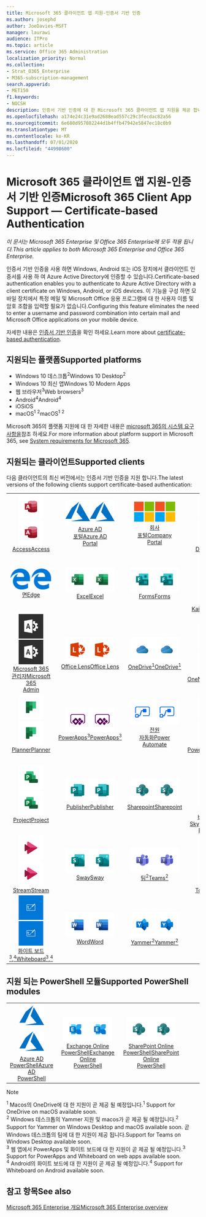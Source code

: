 ```yaml
---
title: Microsoft 365 클라이언트 앱 지원-인증서 기반 인증
ms.author: josephd
author: JoeDavies-MSFT
manager: laurawi
audience: ITPro
ms.topic: article
ms.service: Office 365 Administration
localization_priority: Normal
ms.collection:
- Strat_O365_Enterprise
- M365-subscription-management
search.appverid:
- MET150
f1.keywords:
- NOCSH
description: 인증서 기반 인증에 대 한 Microsoft 365 클라이언트 앱 지원을 제공 합니다.
ms.openlocfilehash: a174e24c31e9ad2688ead557c29c3fecdac82a56
ms.sourcegitcommit: 6e608d957082244d1b4ffb47942e5847ec18c0b9
ms.translationtype: MT
ms.contentlocale: ko-KR
ms.lasthandoff: 07/01/2020
ms.locfileid: "44998600"
---
```

# <a name="microsoft-365-client-app-support--certificate-based-authentication"></a><span data-ttu-id="48c04-103">Microsoft 365 클라이언트 앱 지원-인증서 기반 인증</span><span class="sxs-lookup"><span data-stu-id="48c04-103">Microsoft 365 Client App Support — Certificate-based Authentication</span></span>

<span data-ttu-id="48c04-104">*이 문서는 Microsoft 365 Enterprise 및 Office 365 Enterprise에 모두 적용 됩니다.*</span><span class="sxs-lookup"><span data-stu-id="48c04-104">*This article applies to both Microsoft 365 Enterprise and Office 365 Enterprise.*</span></span>

<span data-ttu-id="48c04-105">인증서 기반 인증을 사용 하면 Windows, Android 또는 iOS 장치에서 클라이언트 인증서를 사용 하 여 Azure Active Directory에 인증할 수 있습니다.</span><span class="sxs-lookup"><span data-stu-id="48c04-105">Certificate-based authentication enables you to authenticate to Azure Active Directory with a client certificate on Windows, Android, or iOS devices.</span></span> <span data-ttu-id="48c04-106">이 기능을 구성 하면 모바일 장치에서 특정 메일 및 Microsoft Office 응용 프로그램에 대 한 사용자 이름 및 암호 조합을 입력할 필요가 없습니다.</span><span class="sxs-lookup"><span data-stu-id="48c04-106">Configuring this feature eliminates the need to enter a username and password combination into certain mail and Microsoft Office applications on your mobile device.</span></span>

<span data-ttu-id="48c04-107">자세한 내용은 [인증서 기반 인증](https://docs.microsoft.com/azure/active-directory/authentication/active-directory-certificate-based-authentication-get-started)을 확인 하세요.</span><span class="sxs-lookup"><span data-stu-id="48c04-107">Learn more about [certificate-based authentication](https://docs.microsoft.com/azure/active-directory/authentication/active-directory-certificate-based-authentication-get-started).</span></span>

## <a name="supported-platforms"></a><span data-ttu-id="48c04-108">지원되는 플랫폼</span><span class="sxs-lookup"><span data-stu-id="48c04-108">Supported platforms</span></span>

 - <span data-ttu-id="48c04-109">Windows 10 데스크톱<sup>2</sup></span><span class="sxs-lookup"><span data-stu-id="48c04-109">Windows 10 Desktop<sup>2</sup></span></span>
 - <span data-ttu-id="48c04-110">Windows 10 최신 앱</span><span class="sxs-lookup"><span data-stu-id="48c04-110">Windows 10 Modern Apps</span></span>
 - <span data-ttu-id="48c04-111">웹 브라우저<sup>3</sup></span><span class="sxs-lookup"><span data-stu-id="48c04-111">Web browsers<sup>3</sup></span></span>
 - <span data-ttu-id="48c04-112">Android<sup>4</sup></span><span class="sxs-lookup"><span data-stu-id="48c04-112">Android<sup>4</sup></span></span>
 - <span data-ttu-id="48c04-113">iOS</span><span class="sxs-lookup"><span data-stu-id="48c04-113">iOS</span></span>
 - <span data-ttu-id="48c04-114">macOS<sup>1</sup> <sup>2</sup></span><span class="sxs-lookup"><span data-stu-id="48c04-114">macOS<sup>1</sup> <sup>2</sup></span></span>

<span data-ttu-id="48c04-115">Microsoft 365의 플랫폼 지원에 대 한 자세한 내용은 [microsoft 365의 시스템 요구 사항을](https://products.office.com/office-system-requirements)참조 하세요.</span><span class="sxs-lookup"><span data-stu-id="48c04-115">For more information about platform support in Microsoft 365, see [System requirements for Microsoft 365](https://products.office.com/office-system-requirements).</span></span>

## <a name="supported-clients"></a><span data-ttu-id="48c04-116">지원되는 클라이언트</span><span class="sxs-lookup"><span data-stu-id="48c04-116">Supported clients</span></span>

<span data-ttu-id="48c04-117">다음 클라이언트의 최신 버전에서는 인증서 기반 인증을 지원 합니다.</span><span class="sxs-lookup"><span data-stu-id="48c04-117">The latest versions of the following clients support certificate-based authentication:</span></span>

| | | | | | |
|:---:|:---:|:---:|:---:|:---:|:---:|
| <span data-ttu-id="48c04-118">![Access 아이콘](media/o365-access-64x64.png)</span><span class="sxs-lookup"><span data-stu-id="48c04-118">![Access icon](media/o365-access-64x64.png)</span></span> <br> [<span data-ttu-id="48c04-119">Access</span><span class="sxs-lookup"><span data-stu-id="48c04-119">Access</span></span>](https://products.office.com/access) | <span data-ttu-id="48c04-120">![Azure 아이콘](media/o365-azure-64x64.png)</span><span class="sxs-lookup"><span data-stu-id="48c04-120">![Azure icon](media/o365-azure-64x64.png)</span></span> <br> [<span data-ttu-id="48c04-121">Azure AD <br> 포털</span><span class="sxs-lookup"><span data-stu-id="48c04-121">Azure AD <br> Portal </span></span>](https://azure.microsoft.com/features/azure-portal/) | <span data-ttu-id="48c04-122">![회사 포털 아이콘](media/o365-microsoft-64x64.png)</span><span class="sxs-lookup"><span data-stu-id="48c04-122">![Company portal icon](media/o365-microsoft-64x64.png)</span></span> <br> [<span data-ttu-id="48c04-123">회사 <br> 포털</span><span class="sxs-lookup"><span data-stu-id="48c04-123">Company <br> Portal </span></span>](https://docs.microsoft.com/intune-user-help/sign-in-to-the-company-portal) | <span data-ttu-id="48c04-124">![Delve 아이콘](media/o365-delve-64x64.png)</span><span class="sxs-lookup"><span data-stu-id="48c04-124">![Delve icon](media/o365-delve-64x64.png)</span></span> <br> [<span data-ttu-id="48c04-125">Delve</span><span class="sxs-lookup"><span data-stu-id="48c04-125">Delve</span></span>](https://products.office.com/business/intelligent-search) | <span data-ttu-id="48c04-126">![Dynamics 365 아이콘](media/o365-dynamics365-64x64.png)</span><span class="sxs-lookup"><span data-stu-id="48c04-126">![Dynamics 365 icon](media/o365-dynamics365-64x64.png)</span></span> <br> [<span data-ttu-id="48c04-127">Dynamics 365</span><span class="sxs-lookup"><span data-stu-id="48c04-127">Dynamics 365</span></span>](https://dynamics.microsoft.com) 
| <span data-ttu-id="48c04-128">![에 지 아이콘](media/o365-edge-64x64.png)</span><span class="sxs-lookup"><span data-stu-id="48c04-128">![Edge icon](media/o365-edge-64x64.png)</span></span> <br> [<span data-ttu-id="48c04-129">면</span><span class="sxs-lookup"><span data-stu-id="48c04-129">Edge</span></span>](https://www.microsoft.com/windows/microsoft-edge) | <span data-ttu-id="48c04-130">![Excel 아이콘](media/o365-excel-64x64.png)</span><span class="sxs-lookup"><span data-stu-id="48c04-130">![Excel icon](media/o365-excel-64x64.png)</span></span> <br> [<span data-ttu-id="48c04-131">Excel</span><span class="sxs-lookup"><span data-stu-id="48c04-131">Excel</span></span>](https://products.office.com/excel) | <span data-ttu-id="48c04-132">![Forms 아이콘](media/o365-forms-64x64.png)</span><span class="sxs-lookup"><span data-stu-id="48c04-132">![Forms icon](media/o365-forms-64x64.png)</span></span> <br> [<span data-ttu-id="48c04-133">Forms​​</span><span class="sxs-lookup"><span data-stu-id="48c04-133">Forms</span></span>](https://flow.microsoft.com/connectors/shared_microsoftforms/microsoft-forms/) | <span data-ttu-id="48c04-134">![Kaizala 아이콘](media/o365-kaizala-64x64.png)</span><span class="sxs-lookup"><span data-stu-id="48c04-134">![Kaizala icon](media/o365-kaizala-64x64.png)</span></span> <br> [<span data-ttu-id="48c04-135">Kaizala</span><span class="sxs-lookup"><span data-stu-id="48c04-135">Kaizala</span></span>](https://products.office.com/en/business/microsoft-kaizala) | <span data-ttu-id="48c04-136">![Office.com 아이콘](media/o365-office-64x64.png)</span><span class="sxs-lookup"><span data-stu-id="48c04-136">![Office.com icon](media/o365-office-64x64.png)</span></span> <br> [<span data-ttu-id="48c04-137">Office.com</span><span class="sxs-lookup"><span data-stu-id="48c04-137">Office.com</span></span>](https://www.office.com/) 
| <span data-ttu-id="48c04-138">![Office 365 관리 아이콘](media/o365-o365admin-64x64.png)</span><span class="sxs-lookup"><span data-stu-id="48c04-138">![Office 365 Admin icon](media/o365-o365admin-64x64.png)</span></span> <br> [<span data-ttu-id="48c04-139">Microsoft 365 <br> 관리자</span><span class="sxs-lookup"><span data-stu-id="48c04-139">Microsoft 365 <br> Admin</span></span>](https://products.office.com/business/manage-office-365-admin-app) | <span data-ttu-id="48c04-140">![렌즈 아이콘](media/o365-lens-64x64.png)</span><span class="sxs-lookup"><span data-stu-id="48c04-140">![Lens icon](media/o365-lens-64x64.png)</span></span> <br> [<span data-ttu-id="48c04-141">Office Lens</span><span class="sxs-lookup"><span data-stu-id="48c04-141">Office Lens</span></span>](https://www.microsoft.com/p/office-lens/9wzdncrfj3t8?activetab=pivot%3Aoverviewtab) | <span data-ttu-id="48c04-142">![비즈니스용 OneDrive 아이콘](media/o365-OneDrive-64x64.png)</span><span class="sxs-lookup"><span data-stu-id="48c04-142">![OneDrive for Business icon](media/o365-OneDrive-64x64.png)</span></span> <br> [<span data-ttu-id="48c04-143">OneDrive<sup>1</sup></span><span class="sxs-lookup"><span data-stu-id="48c04-143">OneDrive<sup>1</sup></span></span>](https://products.office.com/onedrive-for-business/online-cloud-storage) |  <span data-ttu-id="48c04-144">![OneNote 아이콘](media/o365-OneNote-64x64.png)</span><span class="sxs-lookup"><span data-stu-id="48c04-144">![OneNote icon](media/o365-OneNote-64x64.png)</span></span> <br> [<span data-ttu-id="48c04-145">OneNote</span><span class="sxs-lookup"><span data-stu-id="48c04-145">OneNote</span></span>](https://products.office.com/onenote) | <span data-ttu-id="48c04-146">![Outlook 아이콘](media/o365-outlook-64x64.png)</span><span class="sxs-lookup"><span data-stu-id="48c04-146">![Outlook icon](media/o365-outlook-64x64.png)</span></span> <br> [<span data-ttu-id="48c04-147">Outlook</span><span class="sxs-lookup"><span data-stu-id="48c04-147">Outlook</span></span>](https://products.office.com/outlook) 
| <span data-ttu-id="48c04-148">![Planner 아이콘](media/o365-planner-64x64.png)</span><span class="sxs-lookup"><span data-stu-id="48c04-148">![Planner icon](media/o365-planner-64x64.png)</span></span> <br> [<span data-ttu-id="48c04-149">Planner</span><span class="sxs-lookup"><span data-stu-id="48c04-149">Planner</span></span>](https://products.office.com/business/task-management-software) | <span data-ttu-id="48c04-150">![PowerApps 아이콘](media/o365-powerapps-64x64.png)</span><span class="sxs-lookup"><span data-stu-id="48c04-150">![PowerApps icon](media/o365-powerapps-64x64.png)</span></span> <br> [<span data-ttu-id="48c04-151">PowerApps<sup>3</sup></span><span class="sxs-lookup"><span data-stu-id="48c04-151">PowerApps<sup>3</sup></span></span>](https://powerapps.microsoft.com) | <span data-ttu-id="48c04-152">![전원 자동화 아이콘](media/o365-flow-64x64.png)</span><span class="sxs-lookup"><span data-stu-id="48c04-152">![Power Automate icon](media/o365-flow-64x64.png)</span></span> <br> [<span data-ttu-id="48c04-153">전원 <br> 자동화</span><span class="sxs-lookup"><span data-stu-id="48c04-153">Power <br> Automate</span></span>](https://flow.microsoft.com) | <span data-ttu-id="48c04-154">![PowerBI 아이콘](media/o365-powerbi-64x64.png)</span><span class="sxs-lookup"><span data-stu-id="48c04-154">![PowerBI icon](media/o365-powerbi-64x64.png)</span></span> <br> [<span data-ttu-id="48c04-155">Power BI</span><span class="sxs-lookup"><span data-stu-id="48c04-155">Power BI</span></span>](https://powerbi.microsoft.com)| <span data-ttu-id="48c04-156">![PowerPoint 아이콘](media/o365-powerpoint-64x64.png)</span><span class="sxs-lookup"><span data-stu-id="48c04-156">![PowerPoint icon](media/o365-powerpoint-64x64.png)</span></span> <br> [<span data-ttu-id="48c04-157">PowerPoint</span><span class="sxs-lookup"><span data-stu-id="48c04-157">PowerPoint</span></span>](https://products.office.com/powerpoint) 
| <span data-ttu-id="48c04-158">![Project 아이콘](media/o365-project-64x64.png)</span><span class="sxs-lookup"><span data-stu-id="48c04-158">![Project icon](media/o365-project-64x64.png)</span></span> <br> [<span data-ttu-id="48c04-159">Project</span><span class="sxs-lookup"><span data-stu-id="48c04-159">Project</span></span>](https://products.office.com/project) | <span data-ttu-id="48c04-160">![Publisher 아이콘](media/o365-publisher-64x64.png)</span><span class="sxs-lookup"><span data-stu-id="48c04-160">![Publisher icon](media/o365-publisher-64x64.png)</span></span> <br> [<span data-ttu-id="48c04-161">Publisher</span><span class="sxs-lookup"><span data-stu-id="48c04-161">Publisher</span></span>](https://products.office.com/publisher) | <span data-ttu-id="48c04-162">![SharePoint 아이콘](media/o365-sharepoint-64x64.png)</span><span class="sxs-lookup"><span data-stu-id="48c04-162">![SharePoint icon](media/o365-sharepoint-64x64.png)</span></span> <br> [<span data-ttu-id="48c04-163">Sharepoint</span><span class="sxs-lookup"><span data-stu-id="48c04-163">Sharepoint</span></span>](https://products.office.com/sharepoint) | <span data-ttu-id="48c04-164">![비즈니스용 Skype 아이콘](media/o365-skypeforbusiness-64x64.png)</span><span class="sxs-lookup"><span data-stu-id="48c04-164">![Skype for Business icon](media/o365-skypeforbusiness-64x64.png)</span></span> <br> [<span data-ttu-id="48c04-165"><br>비즈니스용 Skype</span><span class="sxs-lookup"><span data-stu-id="48c04-165">Skype for <br> Business</span></span>](https://www.skype.com/business/) | <span data-ttu-id="48c04-166">![스티커 메모 아이콘](media/o365-stickynotes-64x64.png)</span><span class="sxs-lookup"><span data-stu-id="48c04-166">![Sticky Notes icon](media/o365-stickynotes-64x64.png)</span></span> <br> [<span data-ttu-id="48c04-167">스티커 메모</span><span class="sxs-lookup"><span data-stu-id="48c04-167">Sticky Notes</span></span>](https://www.microsoft.com/p/microsoft-sticky-notes/9nblggh4qghw) 
| <span data-ttu-id="48c04-168">![Stream 아이콘](media/o365-stream-64x64.png)</span><span class="sxs-lookup"><span data-stu-id="48c04-168">![Stream icon](media/o365-stream-64x64.png)</span></span> <br> [<span data-ttu-id="48c04-169">Stream</span><span class="sxs-lookup"><span data-stu-id="48c04-169">Stream</span></span>](https://stream.microsoft.com) | <span data-ttu-id="48c04-170">![Sway 아이콘](media/o365-sway-64x64.png)</span><span class="sxs-lookup"><span data-stu-id="48c04-170">![Sway icon](media/o365-sway-64x64.png)</span></span> <br> [<span data-ttu-id="48c04-171">Sway</span><span class="sxs-lookup"><span data-stu-id="48c04-171">Sway</span></span>](https://sway.com) | <span data-ttu-id="48c04-172">![Teams 아이콘](media/o365-teams-64x64.png)</span><span class="sxs-lookup"><span data-stu-id="48c04-172">![Teams icon](media/o365-teams-64x64.png)</span></span> <br> [<span data-ttu-id="48c04-173">팀<sup>2</sup></span><span class="sxs-lookup"><span data-stu-id="48c04-173">Teams<sup>2</sup></span></span>](https://products.office.com/microsoft-teams/group-chat-software) | <span data-ttu-id="48c04-174">![할 일 아이콘](media/o365-todo-64x64.png)</span><span class="sxs-lookup"><span data-stu-id="48c04-174">![To Do icon](media/o365-todo-64x64.png)</span></span> <br> [<span data-ttu-id="48c04-175">To Do</span><span class="sxs-lookup"><span data-stu-id="48c04-175">To Do</span></span>](https://todo.microsoft.com) | <span data-ttu-id="48c04-176">![Visio 아이콘](media/o365-visio-64x64.png)</span><span class="sxs-lookup"><span data-stu-id="48c04-176">![Visio icon](media/o365-visio-64x64.png)</span></span> <br> [<span data-ttu-id="48c04-177">Visio</span><span class="sxs-lookup"><span data-stu-id="48c04-177">Visio</span></span>](https://products.office.com/visio/flowchart-software) 
| <span data-ttu-id="48c04-178">![Whiteboard 아이콘](media/o365-whiteboard-64x64.png)</span><span class="sxs-lookup"><span data-stu-id="48c04-178">![Whiteboard icon](media/o365-whiteboard-64x64.png)</span></span> <br> [<span data-ttu-id="48c04-179">화이트 보드<sup>3</sup>,<sup>4</sup></span><span class="sxs-lookup"><span data-stu-id="48c04-179">Whiteboard<sup>3</sup>,<sup>4</sup></span></span>](https://whiteboard.microsoft.com/) | <span data-ttu-id="48c04-180">![Word 아이콘](media/o365-word-64x64.png)</span><span class="sxs-lookup"><span data-stu-id="48c04-180">![Word icon](media/o365-word-64x64.png)</span></span> <br> [<span data-ttu-id="48c04-181">Word</span><span class="sxs-lookup"><span data-stu-id="48c04-181">Word</span></span>](https://products.office.com/word) | <span data-ttu-id="48c04-182">![Yammer 아이콘](media/o365-yammer-64x64.png)</span><span class="sxs-lookup"><span data-stu-id="48c04-182">![Yammer icon](media/o365-yammer-64x64.png)</span></span> <br> [<span data-ttu-id="48c04-183">Yammer<sup>2</sup></span><span class="sxs-lookup"><span data-stu-id="48c04-183">Yammer<sup>2</sup></span></span>](https://products.office.com/yammer/yammer-overview) |

## <a name="supported-powershell-modules"></a><span data-ttu-id="48c04-184">지원 되는 PowerShell 모듈</span><span class="sxs-lookup"><span data-stu-id="48c04-184">Supported PowerShell modules</span></span>

| | | | | | |
|:---:|:---:|:---:|:---:|:---:|:---:|
| <span data-ttu-id="48c04-185">![Azure 아이콘](media/o365-azure-64x64.png)</span><span class="sxs-lookup"><span data-stu-id="48c04-185">![Azure icon](media/o365-azure-64x64.png)</span></span> <br> [<span data-ttu-id="48c04-186">Azure AD <br> PowerShell</span><span class="sxs-lookup"><span data-stu-id="48c04-186">Azure AD <br> PowerShell</span></span>](https://docs.microsoft.com/powershell/azure/active-directory/overview?view=azureadps-2.0) | <span data-ttu-id="48c04-187">![Exchange 아이콘](media/o365-exchange-64x64.png)</span><span class="sxs-lookup"><span data-stu-id="48c04-187">![Exchange icon](media/o365-exchange-64x64.png)</span></span> <br> [<span data-ttu-id="48c04-188">Exchange Online <br> PowerShell</span><span class="sxs-lookup"><span data-stu-id="48c04-188">Exchange Online <br> PowerShell</span></span>](https://docs.microsoft.com/powershell/exchange/exchange-online/exchange-online-powershell?view=exchange-ps) | <span data-ttu-id="48c04-189">![SharePoint 아이콘](media/o365-sharepoint-64x64.png)</span><span class="sxs-lookup"><span data-stu-id="48c04-189">![SharePoint icon](media/o365-sharepoint-64x64.png)</span></span> <br> [<span data-ttu-id="48c04-190">SharePoint Online <br> PowerShell</span><span class="sxs-lookup"><span data-stu-id="48c04-190">SharePoint Online <br> PowerShell</span></span>](https://docs.microsoft.com/powershell/sharepoint/sharepoint-online/connect-sharepoint-online)

> [!NOTE]
> <span data-ttu-id="48c04-191"><sup>1</sup> Macos의 OneDrive에 대 한 지원이 곧 제공 될 예정입니다.</span><span class="sxs-lookup"><span data-stu-id="48c04-191"><sup>1</sup> Support for OneDrive on macOS available soon.</span></span> <br>
> <span data-ttu-id="48c04-192"><sup>2</sup> Windows 데스크톱의 Yammer 지원 및 macos가 곧 제공 될 예정입니다.</span><span class="sxs-lookup"><span data-stu-id="48c04-192"><sup>2</sup> Support for Yammer on Windows Desktop and macOS available soon.</span></span> <span data-ttu-id="48c04-193">곧 Windows 데스크톱의 팀에 대 한 지원이 제공 됩니다.</span><span class="sxs-lookup"><span data-stu-id="48c04-193">Support for Teams on Windows Desktop available soon.</span></span><br>
> <span data-ttu-id="48c04-194"><sup>3</sup> 웹 앱에서 PowerApps 및 화이트 보드에 대 한 지원이 곧 제공 될 예정입니다.</span><span class="sxs-lookup"><span data-stu-id="48c04-194"><sup>3</sup> Support for PowerApps and Whiteboard on web apps available soon.</span></span> <br>
> <span data-ttu-id="48c04-195"><sup>4</sup> Android의 화이트 보드에 대 한 지원이 곧 제공 될 예정입니다.</span><span class="sxs-lookup"><span data-stu-id="48c04-195"><sup>4</sup> Support for Whiteboard on Android available soon.</span></span>

## <a name="see-also"></a><span data-ttu-id="48c04-196">참고 항목</span><span class="sxs-lookup"><span data-stu-id="48c04-196">See also</span></span>

[<span data-ttu-id="48c04-197">Microsoft 365 Enterprise 개요</span><span class="sxs-lookup"><span data-stu-id="48c04-197">Microsoft 365 Enterprise overview</span></span>](https://docs.microsoft.com/microsoft-365/enterprise/microsoft-365-overview)
